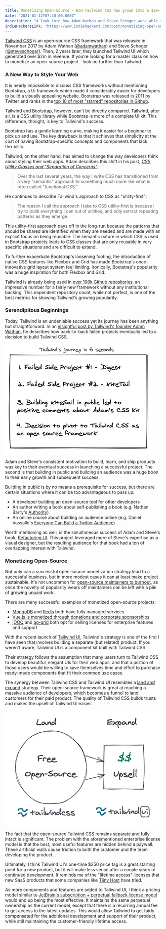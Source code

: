 ```yaml
---
title: Monetizing Open-Source - How Tailwind CSS has grown into a $2m+ business
date: "2021-01-12T07:30:00.000Z"
description: "A look into how Adam Wathan and Steve Schoger were able to turn a popular open-source framework into a profitable business."
indieHackersLink: "https://www.indiehackers.com/post/monetizing-open-source-how-tailwind-css-has-grown-into-a-2m-business-4ccd88e6ce"
---
```


[Tailwind CSS](https://tailwindcss.com/) is an open-source CSS framework that was released in November 2017 by Adam Wathan ([@adamwathan](https://twitter.com/adamwathan)) and Steve Schoger ([@steveschoger](https://twitter.com/steveschoger)). Then, 2 years later, they launched Tailwind UI which generated over $2m in revenue. If you're looking for a master class on how to monetize an open-source project - look no further than Tailwind.

### A New Way to Style Your Web

It is nearly impossible to discuss CSS frameworks without mentioning Bootstrap, a UI framework which made it considerably easier for developers to build a visually appealing website. Bootstrap was released in 2011 by Twitter and ranks in the [top 10 of most "starred" repositories in Github](https://github.com/search?o=desc&q=stars%3A>1&s=stars&type=Repositories).

Tailwind and Bootstrap, however, can't be directly compared. Tailwind, after all, is a CSS utility library while Bootstrap is more of a complete UI kit. This difference, thought, is key to Tailwind's success.

Bootstrap has a gentle learning curve, making it easier for a beginner to pick up and use. The key drawback is that it achieves that simplicity at the cost of having Bootstrap-specific concepts and components that lack flexibility.

Tailwind, on the other hand, has aimed to change the way developers think about styling their web apps. Adam describes this shift in his post, [*CSS Utility Classes and "Separation of Concerns"*](https://adamwathan.me/css-utility-classes-and-separation-of-concerns/):

> Over the last several years, the way I write CSS has transitioned from a very "semantic" approach to something much more like what is often called "functional CSS."

He continues to describe Tailwind's approach to CSS as "utility-first":

> The reason I call the approach I take to CSS utility-first is because I try to build everything I can out of utilities, and only extract repeating patterns as they emerge.

This utility-first approach pays off in the long-run because the patterns that should be shared are identified when they are needed and are made with an explicit focus on being reusable. The semantic nature in which CSS is used in Bootstrap projects leads to CSS classes that are only reusable in very specific situations and are difficult to extend.

To further exacerbate Bootstrap's loosening footing, the introduction of native CSS features like Flexbox and Grid has made Bootstrap's once-innovative grid layout system feel limiting. Ironically, Bootstrap's popularity was a huge inspiration for both Flexbox and Grid.

Tailwind is already being used in [over 100k Github repositories](https://github.com/tailwindlabs/tailwindcss/network/dependents), an impressive number for a fairly new framework without any institutional backing. This dependent repository count, while not perfect, is one of the best metrics for showing Tailwind's growing popularity.

### Serendipitous Beginnings

Today, Tailwind is an undeniable success yet its journey has been anything but straightforward. In an [insightful post by Tailwind's founder Adam Wathan](https://adamwathan.me/tailwindcss-from-side-project-byproduct-to-multi-mullion-dollar-business/), he describes how back-to-back failed projects eventually led to a decision to build Tailwind CSS.

![Tailwind's journey in 5 seconds](./Tailwind_5_sec_journey.png)

Adam and Steve's consistent motivation to build, learn, and ship products was key to their eventual success in launching a successful project. The second is that building in public and building an audience was a huge boon to their early growth and subsequent success.

Building in public is by no means a prerequisite for success, but there are certain situations where it can be too advantageous to pass up:

- A developer building an open-source tool for other developers
- An author writing a book about self-publishing a book (e.g. Nathan Barry's [Authority](https://nathanbarry.com/authority/))
- An online course about building an audience online (e.g. Daniel Vassallo's [Everyone Can Build a Twitter Audience](https://gumroad.com/l/twitter-audience))

Worth mentioning as well, is the simultaneous success of Adam and Steve's book, [Refactoring UI](https://refactoringui.com/book/). This project leveraged more of Steve's expertise as a visual designer, but the resulting audience for that book had a ton of overlapping interest with Tailwind.

### Monetizing Open-Source

Not only can a successful open-source monetization strategy lead to a successful business, but in more modest cases it can at least make project sustainable. It's not uncommon for [open-source maintainers to burnout](https://www.jeffgeerling.com/blog/2020/saying-no-burnout-open-source-maintainer), as once the novelty of popularity wears off maintainers can be left with a pile of growing unpaid work.

There are many successful examples of monetized open-source projects:

- [MongoDB](https://www.mongodb.com/pricing) and [Redis](https://redislabs.com/redis-enterprise-cloud/pricing/) both have fully managed services
- [Vue.js is monetized through donations and corporate sponsorships](https://www.indiehackers.com/podcast/078-evan-you-of-vue)
- [jOOQ](https://www.jooq.org/download/) and [ag-grid](https://www.ag-grid.com/license-pricing.php) both opt for selling licenses for enterprise features and support

With the recent launch of [Tailwind UI](https://tailwindui.com/components), Tailwind's strategy is one of the first I have seen that involves building a separate (but related) product. If you weren't aware, Tailwind UI is a component kit built with Tailwind CSS. 

Their strategy follows the assumption that many users turn to Tailwind CSS to develop beautiful, elegant UIs for their web apps, and that a portion of those users would be willing to save themselves time and effort to purchase ready-made components that fit their common use cases.

The synergy between Tailwind CSS and Tailwind UI resembles a [land and expand](https://saasx.com/2018/09/13/how-to-execute-a-saas-land-and-expand-strategy/) strategy. Their open-source framework is great at reaching a massive audience of developers, which becomes a funnel to land customers for their paid product. The quality of Tailwind CSS builds trusts and makes the upsell of Tailwind UI easier.

![Tailwind's land and expand strategy](./Tailwind_land_expand.png)

The fact that the open-source Tailwind CSS remains separate and fully intact is significant. The problem with the aforementioned enterprise license model is that the best, most useful features are hidden behind a paywall. These artificial walls cause friction to both the customer and the team developing the product.

Ultimately, I think Tailwind UI's one-time $250 price tag is a great starting point for a new product, but it will make less sense after a couple years of continued development. It reminds me of the "lifetime access" licenses that new SaaS products that some companies like [Tiiny Host](https://www.indiehackers.com/product/tiiny-host) have tried.

As more components and features are added to Tailwind UI, I think a pricing model similar to [JetBrain's subscription + perpetual fallback license model](https://sales.jetbrains.com/hc/en-gb/articles/206544679-What-is-our-licensing-model-) would end up being the most effective. It maintains the same perpetual ownership as the current model, except that there is a recurring annual fee to get access to the latest updates. This would allow Tailwind to get fairly compensated for the additional development and support of their product, while still maintaining the customer-friendly lifetime access.